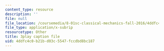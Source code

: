 ```yaml
---
content_type: resource
description: ''
file: null
file_location: /coursemedia/8-01sc-classical-mechanics-fall-2016/4ddfc4c0b21bd03c5547fccdbd8bc187_m8_3VwHy7tE.srt
file_type: application/x-subrip
resourcetype: Other
title: 3play caption file
uid: 4ddfc4c0-b21b-d03c-5547-fccdbd8bc187
---
```

